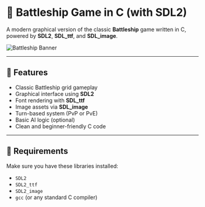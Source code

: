 # 🔫 Battleship Game in C (with SDL2)

A modern graphical version of the classic **Battleship** game written in C, powered by **SDL2**, **SDL_ttf**, and **SDL_image**.

![Battleship Banner](https://via.placeholder.com/800x200?text=Battleship+Game+in+C+%7C+SDL2) <!-- Optional: Replace with actual screenshot or banner -->

---

## 🚀 Features

- Classic Battleship grid gameplay
- Graphical interface using **SDL2**
- Font rendering with **SDL_ttf**
- Image assets via **SDL_image**
- Turn-based system (PvP or PvE)
- Basic AI logic (optional)
- Clean and beginner-friendly C code

---

## 🧰 Requirements

Make sure you have these libraries installed:

- `SDL2`
- `SDL2_ttf`
- `SDL2_image`
- `gcc` (or any standard C compiler)
